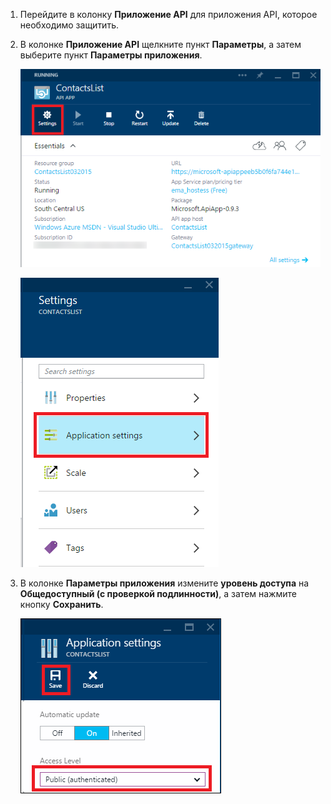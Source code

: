 1. Перейдите в колонку **Приложение API** для приложения API, которое необходимо защитить.

2. В колонке **Приложение API** щелкните пункт **Параметры**, а затем выберите пункт **Параметры приложения**.

	![Щелкните «Параметры»](./media/app-service-api-config-auth/clicksettings.png)

	![Щелкните «Параметры приложения»](./media/app-service-api-config-auth/clickbasicsettings.png)

3. В колонке **Параметры приложения** измените **уровень доступа** на **Общедоступный (с проверкой подлинности)**, а затем нажмите кнопку **Сохранить**.

	![Щелкните «Основные параметры»](./media/app-service-api-config-auth/setpublicauth.png)

<!---HONumber=August15_HO6-->